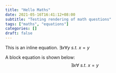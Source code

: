 ```yaml
---
title: "Hello Maths"
date: 2021-05-16T16:41:12+08:00
subtitle: "Testing rendering of math questions"
tags: ["maths", "equations"]
categories: []
draft: false
---
```


This is an inline equation. $\exists x \forall y$ *s.t.* $x=y$

A block equation is shown below:
$$
\exists x \forall \textit{ s.t. } x=y
$$
